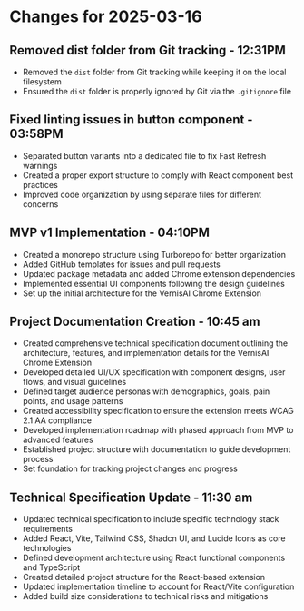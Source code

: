 # Changes for 2025-03-16

## Removed dist folder from Git tracking - 12:31PM

- Removed the `dist` folder from Git tracking while keeping it on the local filesystem
- Ensured the `dist` folder is properly ignored by Git via the `.gitignore` file

## Fixed linting issues in button component - 03:58PM

- Separated button variants into a dedicated file to fix Fast Refresh warnings
- Created a proper export structure to comply with React component best practices
- Improved code organization by using separate files for different concerns

## MVP v1 Implementation - 04:10PM

- Created a monorepo structure using Turborepo for better organization
- Added GitHub templates for issues and pull requests
- Updated package metadata and added Chrome extension dependencies
- Implemented essential UI components following the design guidelines
- Set up the initial architecture for the VernisAI Chrome Extension

## Project Documentation Creation - 10:45 am

- Created comprehensive technical specification document outlining the architecture, features, and implementation details for the VernisAI Chrome Extension
- Developed detailed UI/UX specification with component designs, user flows, and visual guidelines
- Defined target audience personas with demographics, goals, pain points, and usage patterns
- Created accessibility specification to ensure the extension meets WCAG 2.1 AA compliance
- Developed implementation roadmap with phased approach from MVP to advanced features
- Established project structure with documentation to guide development process
- Set foundation for tracking project changes and progress

## Technical Specification Update - 11:30 am

- Updated technical specification to include specific technology stack requirements
- Added React, Vite, Tailwind CSS, Shadcn UI, and Lucide Icons as core technologies
- Defined development architecture using React functional components and TypeScript
- Created detailed project structure for the React-based extension
- Updated implementation timeline to account for React/Vite configuration
- Added build size considerations to technical risks and mitigations


